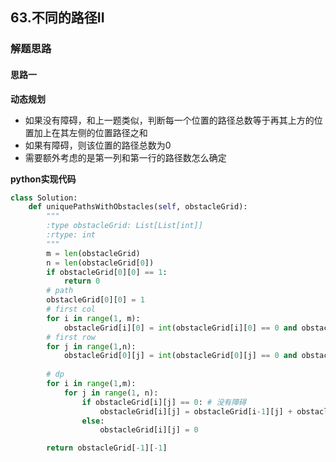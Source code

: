 ## 63.不同的路径II
### 解题思路
#### 思路一
**动态规划**
- 如果没有障碍，和上一题类似，判断每一个位置的路径总数等于再其上方的位置加上在其左侧的位置路径之和
- 如果有障碍，则该位置的路径总数为0
- 需要额外考虑的是第一列和第一行的路径数怎么确定

**python实现代码**
```python
class Solution:
    def uniquePathsWithObstacles(self, obstacleGrid):
        """
        :type obstacleGrid: List[List[int]]
        :rtype: int
        """
        m = len(obstacleGrid)
        n = len(obstacleGrid[0])
        if obstacleGrid[0][0] == 1:
            return 0
        # path
        obstacleGrid[0][0] = 1
        # first col
        for i in range(1, m):
            obstacleGrid[i][0] = int(obstacleGrid[i][0] == 0 and obstacleGrid[i-1][0] == 1)
        # first row
        for j in range(1,n):
            obstacleGrid[0][j] = int(obstacleGrid[0][j] == 0 and obstacleGrid[0][j-1] == 1)
        
        # dp
        for i in range(1,m):
            for j in range(1, n):
                if obstacleGrid[i][j] == 0: # 没有障碍
                    obstacleGrid[i][j] = obstacleGrid[i-1][j] + obstacleGrid[i][j-1]
                else:
                    obstacleGrid[i][j] = 0

        return obstacleGrid[-1][-1]
```

